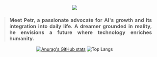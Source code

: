 <div align="center">

  <div align="center">
    <img src="https://github.com/PetrVychopen/PetrVychopen/assets/62891161/9f4a7bd0-66f8-4e22-a8c0-9cfdf6931754"/>
  </div>
  
  <blockquote>
    <div align="justify">
      <h3>
        Meet Petr, a passionate advocate for AI's growth and its integration into daily life. A dreamer grounded in reality, he envisions a future where technology enriches humanity.
      </h3>
    </div>
  </blockquote>

  [![Anurag's GitHub stats](https://github-readme-stats.vercel.app/api?username=PetrVychopen&show_icons=true&theme=github_dark&hide_border=true&hide=contribs,stars)](https://github.com/PetrVychopen/github-readme-stats)
  ![Top Langs](https://github-readme-stats.vercel.app/api/top-langs/?username=PetrVychopen&layout=compact&theme=github_dark&hide_border=true)


 <!--
  <h1> 
    Meanwhile in multiverse 
  </h1>

  ![Bitcoin](https://img.shields.io/badge/Bitcoin-000?style=for-the-badge&logo=bitcoin&logoColor=white)
  ![Xbox](https://img.shields.io/badge/xbox-%23107C10.svg?style=for-the-badge&logo=xbox&logoColor=white)
  ![YouTube](https://img.shields.io/badge/YouTube-%23FF0000.svg?style=for-the-badge&logo=YouTube&logoColor=white)
-->

</div>
